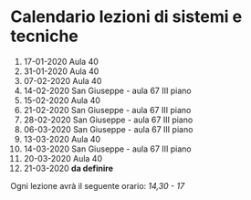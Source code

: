 # Calendario lezioni di sistemi e tecniche

1.  17-01-2020  Aula 40
2.  31-01-2020  Aula 40
3.  07-02-2020  Aula 40
4.  14-02-2020  San Giuseppe - aula 67 III piano
5.  15-02-2020  Aula 40
6.  21-02-2020  San Giuseppe - aula 67 III piano
7.  28-02-2020  San Giuseppe - aula 67 III piano
8.  06-03-2020  San Giuseppe - aula 67 III piano
9.  13-03-2020  Aula 40
10. 14-03-2020  San Giuseppe - aula 67 III piano
11. 20-03-2020  Aula 40
12. 21-03-2020  **da definire**

Ogni lezione avrà il seguente orario: *14,30 - 17*
